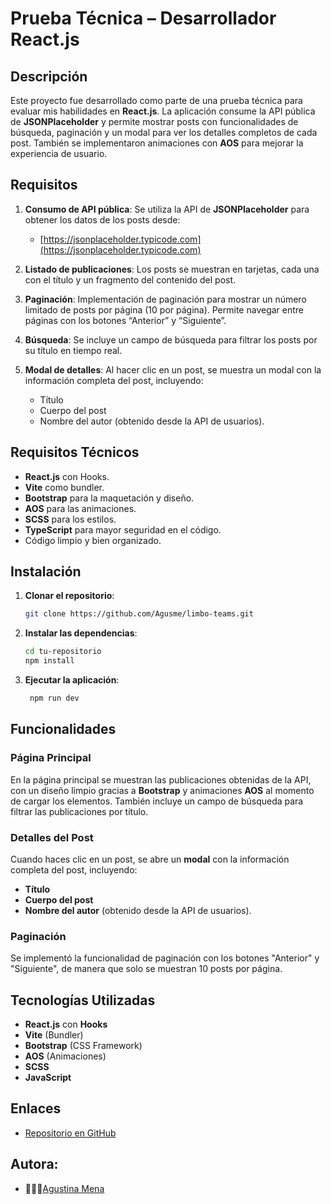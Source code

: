 # Prueba Técnica – Desarrollador React.js

## Descripción
Este proyecto fue desarrollado como parte de una prueba técnica para evaluar mis habilidades en **React.js**. La aplicación consume la API pública de **JSONPlaceholder** y permite mostrar posts con funcionalidades de búsqueda, paginación y un modal para ver los detalles completos de cada post. También se implementaron animaciones con **AOS** para mejorar la experiencia de usuario.

## Requisitos

1. **Consumo de API pública**: Se utiliza la API de **JSONPlaceholder** para obtener los datos de los posts desde:
   - [https://jsonplaceholder.typicode.com](https://jsonplaceholder.typicode.com)

2. **Listado de publicaciones**: Los posts se muestran en tarjetas, cada una con el título y un fragmento del contenido del post.

3. **Paginación**: Implementación de paginación para mostrar un número limitado de posts por página (10 por página). Permite navegar entre páginas con los botones “Anterior” y “Siguiente”.

4. **Búsqueda**: Se incluye un campo de búsqueda para filtrar los posts por su título en tiempo real.

5. **Modal de detalles**: Al hacer clic en un post, se muestra un modal con la información completa del post, incluyendo:
   - Título
   - Cuerpo del post
   - Nombre del autor (obtenido desde la API de usuarios).

## Requisitos Técnicos

- **React.js** con Hooks.
- **Vite** como bundler.
- **Bootstrap** para la maquetación y diseño.
- **AOS** para las animaciones.
- **SCSS** para los estilos.
- **TypeScript** para mayor seguridad en el código.
- Código limpio y bien organizado.

## Instalación

1. **Clonar el repositorio**:

   ```bash
   git clone https://github.com/Agusme/limbo-teams.git

2. **Instalar las dependencias**:

   ```bash
   cd tu-repositorio
   npm install

3. **Ejecutar la aplicación**:

   ```bash
    npm run dev

## Funcionalidades

### Página Principal
En la página principal se muestran las publicaciones obtenidas de la API, con un diseño limpio gracias a **Bootstrap** y animaciones **AOS** al momento de cargar los elementos. También incluye un campo de búsqueda para filtrar las publicaciones por título.

### Detalles del Post
Cuando haces clic en un post, se abre un **modal** con la información completa del post, incluyendo:
- **Título**
- **Cuerpo del post**
- **Nombre del autor** (obtenido desde la API de usuarios).

### Paginación
Se implementó la funcionalidad de paginación con los botones "Anterior" y "Siguiente", de manera que solo se muestran 10 posts por página.

## Tecnologías Utilizadas
- **React.js** con **Hooks**
- **Vite** (Bundler)
- **Bootstrap** (CSS Framework)
- **AOS** (Animaciones)
- **SCSS**
- **JavaScript**

## Enlaces
- [Repositorio en GitHub](https://github.com/Agusme/limbo-teams.git)

## Autora:
- 👩🏽‍💻[Agustina Mena](https://www.linkedin.com/in/agustina-mena-169298204/)